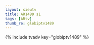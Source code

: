 ```yaml
--- 
layout: sieutv
title: AR1489 s1
tags: [ARtv]
thumb_re: globiptv1489
---
```

{% include tvadv key="globiptv1489" %} 

